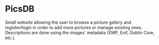 # PicsDB

Small website allowing the user to browse a picture gallery and register/login in order to add more pictures or manage existing ones. Descriptions are done using the images' metadata (XMP, Exif, Dublin Core, etc.).
